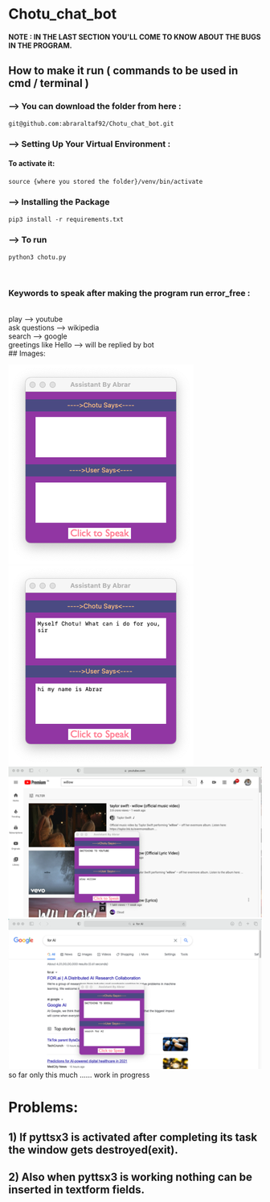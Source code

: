 # Chotu_chat_bot

#### NOTE : IN THE LAST SECTION YOU'LL COME TO KNOW ABOUT THE BUGS IN THE PROGRAM.
## How to make it run ( commands to be used in cmd / terminal )
### --> You can download the folder from here : 

    git@github.com:abraraltaf92/Chotu_chat_bot.git
    
### -->  Setting Up Your Virtual Environment :
  #### To activate it:  
    source {where you stored the folder}/venv/bin/activate
### --> Installing the Package
    pip3 install -r requirements.txt
### --> To run 
    python3 chotu.py
<br>
 
### Keywords to speak after making the program run error_free :

<br>
play --> youtube
<br>
ask questions --> wikipedia
<br>
search --> google
<br>
greetings like Hello --> will be replied by bot
<br>
## Images:

![](screenshots/root.png)
![](screenshots/greeting_1.png)
![](screenshots/yt.png)
![](screenshots/google.png)
so far only this much ...... work in progress
<br>
# Problems:
## 1) If pyttsx3 is activated after completing its task the window gets destroyed(exit).
## 2) Also when pyttsx3 is working nothing can be inserted in textform fields.
